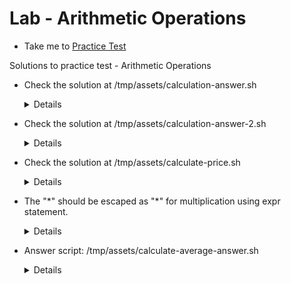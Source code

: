 # Lab - Arithmetic Operations
  - Take me to [Practice Test](https://kodekloud.com/courses/1029419/lectures/21506122)
  
Solutions to practice test - Arithmetic Operations

- Check the solution at /tmp/assets/calculation-answer.sh

  <details>
  
  ```
  bob@caleston-lp10:~$ cat calculation.sh
  A=20
  B=10

  echo "Sum is $(( A + B))"
  echo "Difference is $(( A - B))"
  echo "Product is $(( A * B))"
  echo "Quotient is $(( A / B))"
  ```
  ```
  $ bash calculation.sh
  ```
  </details>
  
- Check the solution at /tmp/assets/calculation-answer-2.sh
  
  <details>
  
  ```
  bob@caleston-lp10:~$ cat calculation.shA=$1
  B=$2

  echo "Sum is $(( A + B))"
  echo "Difference is $(( A - B))"
  echo "Product is $(( A * B))"
  echo "Quotient is $(( A / B))"
  ```
  </details>
  
- Check the solution at /tmp/assets/calculate-price.sh
  
  <details>
  
  ```
  bob@caleston-lp10:~$ cat calculate-price.sh
  price=$(( $1 * $2 ))

  echo "The total price for items is ${price} dollars"
  ```
  </details>
  
- The "*" should be escaped as "\*" for multiplication using expr statement.
  
  <details>
  ```
  $ cat calculate-total-apples.sh
    baskets=4
    apples_per_basket=5
    total_apples=`expr $baskets \* $apples_per_basket`
    echo "Total Apples = $total_apples"
  ```
  </details>
  
- Answer script: /tmp/assets/calculate-average-answer.sh
  
  <details>
  
  ```
  $ cat calculate-average.sh
    num1=$1
    num2=$2
    num3=$3
    sum=$(( num1 + num2 + num3 ))
    average=$(echo "$sum / 3" | bc -l)
  ```
  </details>
